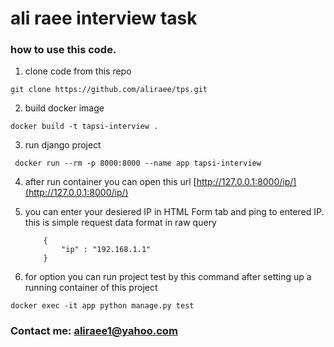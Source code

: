 # ali raee interview task

### how to use this code.

1. clone code from this repo
```
git clone https://github.com/aliraee/tps.git
```

2. build docker image
```
docker build -t tapsi-interview .
```

3. run django project
```
 docker run --rm -p 8000:8000 --name app tapsi-interview 
```

4. after run container you can open this url 
    [http://127.0.0.1:8000/ip/](http://127.0.0.1:8000/ip/)

5. you can enter your desiered IP in HTML Form tab and ping to entered IP.
    this is simple request data format in raw query
    ```
        {
            "ip" : "192.168.1.1"
        }
    ```
6. for option you can run project test by this command after setting up a running container of this project
```
docker exec -it app python manage.py test
```



### Contact me: [aliraee1@yahoo.com](mailto:aliraee1@yahoo.com)
